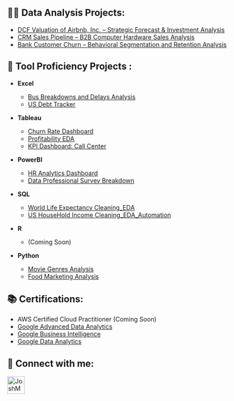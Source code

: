 
<h2>👨‍💻 Data Analysis Projects:</h2>

 - [DCF Valuation of Airbnb, Inc. – Strategic Forecast & Investment Analysis](https://github.com/Maher-Jaweed/DCF-Valuation-of-Airbnb-Inc.-Strategic-Forecast-Investment-Analysis)
 - [CRM Sales Pipeline  – B2B Computer Hardware Sales Analysis](https://github.com/Maher-Jaweed/CRM_Sales_Pipeline)
 - [Bank Customer Churn – Behavioral Segmentation and Retention Analysis](https://github.com/Maher-Jaweed/Bank-Customer-Churn-Behavioral-Segmentation-and-Retention-Analysis)


<h2>🏫 Tool Proficiency Projects :</h2>

- <b>Excel</b>
  - [Bus Breakdowns and Delays Analysis](https://github.com/Maher-Jaweed/Bus-Breakdown-and-Delays-NYC)
  - [US Debt Tracker](https://github.com/Maher-Jaweed/US-Debt-Tracker-)
 
    
- <b>Tableau</b>
  - [Churn Rate Dashboard](https://github.com/Maher-Jaweed/Churn-Rate-Dashboard-/blob/main/README.md)
  - [Profitability EDA](https://github.com/Maher-Jaweed/Profitability_EDA/blob/main/README.md)
  - [KPI Dashboard: Call Center](https://github.com/Maher-Jaweed/KPI-Dashboard-Call-Center/blob/main/README.md)
    
- <b>PowerBI</b>
  - [HR Analytics Dashboard](https://github.com/Maher-Jaweed/HR-Analytics-Dashboard/tree/main)
  - [Data Professional Survey Breakdown](https://github.com/Maher-Jaweed/Data-Professional-Survey-Breakdown/tree/main)
  
- <b>SQL</b>
  - [World Life Expectancy Cleaning_EDA](https://github.com/Maher-Jaweed/World-Life-Expectancy-EDA)
  - [US HouseHold Income Cleaning_EDA_Automation](https://github.com/Maher-Jaweed/US-HouseHold-Income-EDA)

- <b>R</b>
  - (Coming Soon)

- <b>Python</b>
  - [Movie Genres Analysis](https://github.com/Maher-Jaweed/US-HouseHold-Income-EDA) 
  - [Food Marketing Analysis](https://github.com/Maher-Jaweed/US-HouseHold-Income-EDA)


  
<h2>📚 Certifications: </h2>

- AWS Certified Cloud Practitioner (Coming Soon)
- [Google Advanced Data Analytics](https://coursera.org/share/271e7e9dd91f7b3e7add133f7adfe124)
- [Google Business Intelligence](https://coursera.org/share/0d4d44ccbc84489216b101b0a23292fa)
- [Google Data Analytics](https://coursera.org/share/da490d9269606c1e8f17c38df6f39458)


<h2> 🤳 Connect with me:</h2>


[<img align="left" alt="JoshMadakor | LinkedIn" width="40px" src="https://upload.wikimedia.org/wikipedia/commons/8/81/LinkedIn_icon.svg" />][linkedin]



[linkedin]: https://www.linkedin.com/in/maher-jaweed-030895182/

<!--
**joshmadakor1/joshmadakor1** is a ✨ _special_ ✨ repository because its `README.md` (this file) appears on your GitHub profile.

Here are some ideas to get you started:

- 🔭 I’m currently working on ...
- 🌱 I’m currently learning ...
- 👯 I’m looking to collaborate on ...
- 🤔 I’m looking for help with ...
- 💬 Ask me about ...
- 📫 How to reach me: ...
- 😄 Pronouns: ...
- ⚡ Fun fact: ...
-->

